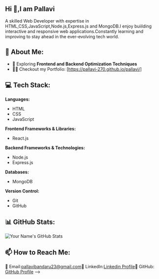 ## Hi 👋,I am Pallavi
A skilled Web Developer with expertise in HTML,CSS,JavaScript,Node.js,Express.js and MongoDB.I enjoy buiilding interactive and responsive web applications.Constantly learning and improving to stay ahead in the ever-evolving tech world.

## 📌 About Me:
- 🎯 Exploring **Frontend and Backend Optimization Techniques**
- 👨‍💻 Checkout my Portfolio: [https://pallavi-270.github.io/pallavi/]

## 💻 Tech Stack:
**Languages:**
- HTML
- CSS
- JavaScript

**Frontend Frameworks & Libraries:**
- React.js

**Backend Frameworks & Technologies:**
- Node.js
- Express.js

**Databases:**
- MongoDB

**Version Control:**
- Git
- GitHub

## 📊 GitHub Stats:
![Your Name's GitHub Stats](https://github-readme-stats.vercel.app/api?username=Pallavi-270&show_icons=true&count_private=true)
  
## 📫 How to Reach Me:

📧 Email:pallavibandaru23@gmail.com🔗 LinkedIn:[Linkedin Profile](https://www.linkedin.com/in/l-k-v-m-pallavi-bandaru-061069253?utm_source=share&utm_campaign=share_via&utm_content=profile&utm_medium=android_app)🔗 GitHub: [GitHub Profile](https://github.com/Pallavi-270)
-->
